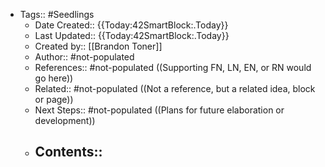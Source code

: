 - Tags:: #Seedlings
    - Date Created:: {{Today:42SmartBlock:.Today}}
    - Last Updated:: {{Today:42SmartBlock:.Today}}
    - Created by:: [[Brandon Toner]]
    - Author:: #not-populated
    - References:: #not-populated ((Supporting FN, LN, EN, or RN would go here))
    - Related:: #not-populated ((Not a reference, but a related idea, block or page))
    - Next Steps:: #not-populated ((Plans for future elaboration or development))
    - Contents:: 
        - 
